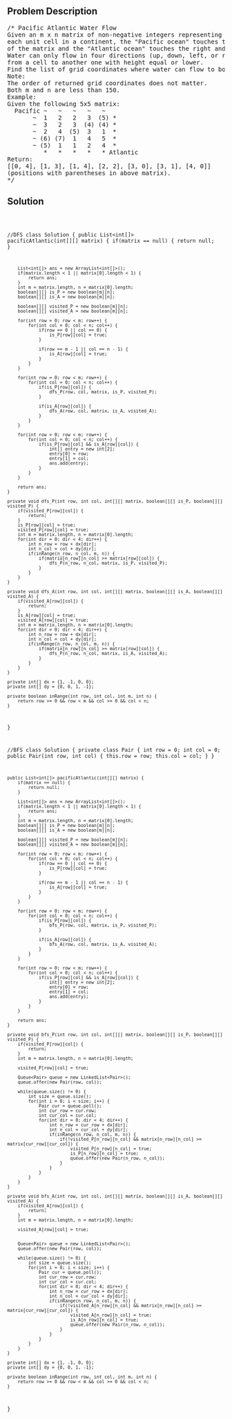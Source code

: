 <!--
<style>
  body { font-family: Arial, sans-serif; }
  .container { max-width: 100%; margin: 0 auto; padding: 10px; }
  .comment-block { max-width: 30%; background-color: #f9f9f9; padding: 10px; border-left: 5px solid #ccc; overflow-wrap: break-word; white-space: pre-wrap; }
  .code-block { background-color: #f4f4f4; padding: 10px; border: 1px solid #ddd; overflow-wrap: break-word; white-space: pre-wrap; }
</style>
-->

<div class='container'>
<h2>Problem Description</h2>
<div class='comment-block'>
<pre>
/* Pacific Atlantic Water Flow
Given an m x n matrix of non-negative integers representing the height of
each unit cell in a continent, the "Pacific ocean" touches the left and top edges
of the matrix and the "Atlantic ocean" touches the right and bottom edges.
Water can only flow in four directions (up, down, left, or right)
from a cell to another one with height equal or lower.
Find the list of grid coordinates where water can flow to both the Pacific and Atlantic ocean.
Note:
The order of returned grid coordinates does not matter.
Both m and n are less than 150.
Example:
Given the following 5x5 matrix:
  Pacific ~   ~   ~   ~   ~
       ~  1   2   2   3  (5) *
       ~  3   2   3  (4) (4) *
       ~  2   4  (5)  3   1  *
       ~ (6) (7)  1   4   5  *
       ~ (5)  1   1   2   4  *
          *   *   *   *   * Atlantic
Return:
[[0, 4], [1, 3], [1, 4], [2, 2], [3, 0], [3, 1], [4, 0]]
(positions with parentheses in above matrix).
*/
</pre>
</div>

<h2>Solution</h2>
<div class='code-block'>
<pre><code class='language-java'>


//DFS
class Solution {
    public List<int[]> pacificAtlantic(int[][] matrix) {
        if(matrix == null) {
            return null;
        }     
        
        List<int[]> ans = new ArrayList<int[]>();
        if(matrix.length < 1 || matrix[0].length < 1) {
            return ans;
        }
        int m = matrix.length, n = matrix[0].length;
        boolean[][] is_P = new boolean[m][n];
        boolean[][] is_A = new boolean[m][n];
        
        boolean[][] visited_P = new boolean[m][n];
        boolean[][] visited_A = new boolean[m][n];
        
        for(int row = 0; row < m; row++) {
            for(int col = 0; col < n; col++) {
                if(row == 0 || col == 0) {
                    is_P[row][col] = true;
                }
                
                if(row == m - 1 || col == n - 1) {
                    is_A[row][col] = true;
                }
            }
        }
               
        for(int row = 0; row < m; row++) {
            for(int col = 0; col < n; col++) {
                if(is_P[row][col]) {
                    dfs_P(row, col, matrix, is_P, visited_P);
                }
                
                if(is_A[row][col]) {
                    dfs_A(row, col, matrix, is_A, visited_A);
                }
            }
        }
        
        for(int row = 0; row < m; row++) {
            for(int col = 0; col < n; col++) {
                if(is_P[row][col] && is_A[row][col]) {
                    int[] entry = new int[2];
                    entry[0] = row;
                    entry[1] = col;
                    ans.add(entry);
                }
            }
        }
        
        return ans;        
    }
    
    private void dfs_P(int row, int col, int[][] matrix, boolean[][] is_P, boolean[][] visited_P) {
        if(visited_P[row][col]) {
            return;
        }
        is_P[row][col] = true;
        visited_P[row][col] = true;
        int m = matrix.length, n = matrix[0].length;
        for(int dir = 0; dir < 4; dir++) {
            int n_row = row + dx[dir];
            int n_col = col + dy[dir];
            if(inRange(n_row, n_col, m, n)) {
                if(matrix[n_row][n_col] >= matrix[row][col]) {
                    dfs_P(n_row, n_col, matrix, is_P, visited_P);
                }
            }
        }
    }
    
    private void dfs_A(int row, int col, int[][] matrix, boolean[][] is_A, boolean[][] visited_A) {
        if(visited_A[row][col]) {
            return;
        }
        is_A[row][col] = true;
        visited_A[row][col] = true;
        int m = matrix.length, n = matrix[0].length;
        for(int dir = 0; dir < 4; dir++) {
            int n_row = row + dx[dir];
            int n_col = col + dy[dir];
            if(inRange(n_row, n_col, m, n)) {
                if(matrix[n_row][n_col] >= matrix[row][col]) {
                    dfs_P(n_row, n_col, matrix, is_A, visited_A);
                }
            }
        }
    }
    
    private int[] dx = {1, -1, 0, 0};
    private int[] dy = {0, 0, 1, -1};
    
    private boolean inRange(int row, int col, int m, int n) {
        return row >= 0 && row < m && col >= 0 && col < n;
    }
 }







 //BFS
 class Solution {
    private class Pair {
        int row = 0;
        int col = 0;
        public Pair(int row, int col) {
            this.row = row;
            this.col = col;
        }
    }
    
    public List<int[]> pacificAtlantic(int[][] matrix) {
        if(matrix == null) {
            return null;
        }     
        
        List<int[]> ans = new ArrayList<int[]>();
        if(matrix.length < 1 || matrix[0].length < 1) {
            return ans;
        }
        int m = matrix.length, n = matrix[0].length;
        boolean[][] is_P = new boolean[m][n];
        boolean[][] is_A = new boolean[m][n];
        
        boolean[][] visited_P = new boolean[m][n];
        boolean[][] visited_A = new boolean[m][n];
        
        for(int row = 0; row < m; row++) {
            for(int col = 0; col < n; col++) {
                if(row == 0 || col == 0) {
                    is_P[row][col] = true;
                }
                
                if(row == m - 1 || col == n - 1) {
                    is_A[row][col] = true;
                }
            }
        }
               
        for(int row = 0; row < m; row++) {
            for(int col = 0; col < n; col++) {
                if(is_P[row][col]) {
                    bfs_P(row, col, matrix, is_P, visited_P);
                }
                
                if(is_A[row][col]) {
                    bfs_A(row, col, matrix, is_A, visited_A);
                }
            }
        }
        
        for(int row = 0; row < m; row++) {
            for(int col = 0; col < n; col++) {
                if(is_P[row][col] && is_A[row][col]) {
                    int[] entry = new int[2];
                    entry[0] = row;
                    entry[1] = col;
                    ans.add(entry);
                }
            }
        }
        
        return ans;        
    }
    
    private void bfs_P(int row, int col, int[][] matrix, boolean[][] is_P, boolean[][] visited_P) {
        if(visited_P[row][col]) {
            return;
        }
        int m = matrix.length, n = matrix[0].length;
        
        visited_P[row][col] = true;
      
        Queue<Pair> queue = new LinkedList<Pair>();
        queue.offer(new Pair(row, col));
        
        while(queue.size() != 0) {
            int size = queue.size();
            for(int i = 0; i < size; i++) {
                Pair cur = queue.poll();
                int cur_row = cur.row;
                int cur_col = cur.col;
                for(int dir = 0; dir < 4; dir++) {
                    int n_row = cur_row + dx[dir];
                    int n_col = cur_col + dy[dir];
                    if(inRange(n_row, n_col, m, n)) {
                        if(!visited_P[n_row][n_col] && matrix[n_row][n_col] >= matrix[cur_row][cur_col]) {
                            visited_P[n_row][n_col] = true;
                            is_P[n_row][n_col] = true;
                            queue.offer(new Pair(n_row, n_col)); 
                        }
                    }
                }
            }
        }
    }
    
    private void bfs_A(int row, int col, int[][] matrix, boolean[][] is_A, boolean[][] visited_A) {
        if(visited_A[row][col]) {
            return;
        }
        int m = matrix.length, n = matrix[0].length;
        
        visited_A[row][col] = true;
        
        
        Queue<Pair> queue = new LinkedList<Pair>();
        queue.offer(new Pair(row, col));
        
        while(queue.size() != 0) {
            int size = queue.size();
            for(int i = 0; i < size; i++) {
                Pair cur = queue.poll();
                int cur_row = cur.row;
                int cur_col = cur.col;
                for(int dir = 0; dir < 4; dir++) {
                    int n_row = cur_row + dx[dir];
                    int n_col = cur_col + dy[dir];
                    if(inRange(n_row, n_col, m, n)) {
                        if(!visited_A[n_row][n_col] && matrix[n_row][n_col] >= matrix[cur_row][cur_col]) {
                            visited_A[n_row][n_col] = true;
                            is_A[n_row][n_col] = true;
                            queue.offer(new Pair(n_row, n_col)); 
                        }
                    }
                }
            }
        }
    }
    
    private int[] dx = {1, -1, 0, 0};
    private int[] dy = {0, 0, 1, -1};
    
    private boolean inRange(int row, int col, int m, int n) {
        return row >= 0 && row < m && col >= 0 && col < n;
    }
 }</code></pre>
</div>
</div>
